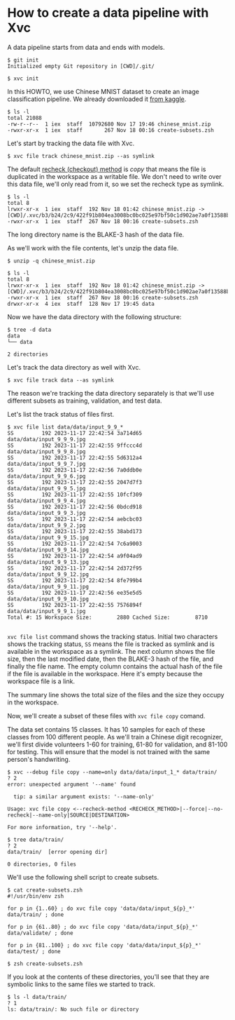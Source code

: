 # How to create a data pipeline with Xvc

A data pipeline starts from data and ends with models. 

```console
$ git init
Initialized empty Git repository in [CWD]/.git/

$ xvc init
```

In this HOWTO, we use Chinese MNIST dataset to create an image classification pipeline. We already downloaded it [from kaggle](https://www.kaggle.com/datasets/gpreda/chinese-mnist/data). 

```console
$ ls -l
total 21088
-rw-r--r--  1 iex  staff  10792680 Nov 17 19:46 chinese_mnist.zip
-rwxr-xr-x  1 iex  staff       267 Nov 18 00:16 create-subsets.zsh

```
Let's start by tracking the data file with Xvc.

```console
$ xvc file track chinese_mnist.zip --as symlink

```

The default [recheck (checkout) method](/ref/xvc-file-recheck.md) is _copy_ that means the file is
duplicated in the workspace as a writable file. We don't need to write over this
data file, we'll only read from it, so we set the recheck type as symlink.

```console
$ ls -l
total 8
lrwxr-xr-x  1 iex  staff  192 Nov 18 01:42 chinese_mnist.zip -> [CWD]/.xvc/b3/b24/2c9/422f91b804ea3008bc0bc025e97bf50c1d902ae7a0f13588b84f59023d/0.zip
-rwxr-xr-x  1 iex  staff  267 Nov 18 00:16 create-subsets.zsh

```

The long directory name is the BLAKE-3 hash of the data file.

As we'll work with the file contents, let's unzip the data file.

```console
$ unzip -q chinese_mnist.zip

$ ls -l
total 8
lrwxr-xr-x  1 iex  staff  192 Nov 18 01:42 chinese_mnist.zip -> [CWD]/.xvc/b3/b24/2c9/422f91b804ea3008bc0bc025e97bf50c1d902ae7a0f13588b84f59023d/0.zip
-rwxr-xr-x  1 iex  staff  267 Nov 18 00:16 create-subsets.zsh
drwxr-xr-x  4 iex  staff  128 Nov 17 19:45 data

```

Now we have the data directory with the following structure:

```console
$ tree -d data
data
└── data

2 directories

```

Let's track the data directory as well with Xvc.

```console
$ xvc file track data --as symlink
```

The reason we're tracking the data directory separately is that we'll use different subsets as training, validation, and test data. 

Let's list the track status of files first. 

```console
$ xvc file list data/data/input_9_9_*
SS         192 2023-11-17 22:42:54 3a714d65          data/data/input_9_9_9.jpg
SS         192 2023-11-17 22:42:55 9ffccc4d          data/data/input_9_9_8.jpg
SS         192 2023-11-17 22:42:55 5d6312a4          data/data/input_9_9_7.jpg
SS         192 2023-11-17 22:42:56 7a0ddb0e          data/data/input_9_9_6.jpg
SS         192 2023-11-17 22:42:55 2047d7f3          data/data/input_9_9_5.jpg
SS         192 2023-11-17 22:42:55 10fcf309          data/data/input_9_9_4.jpg
SS         192 2023-11-17 22:42:56 0bdcd918          data/data/input_9_9_3.jpg
SS         192 2023-11-17 22:42:54 aebcbc03          data/data/input_9_9_2.jpg
SS         192 2023-11-17 22:42:55 38abd173          data/data/input_9_9_15.jpg
SS         192 2023-11-17 22:42:54 7c6a9003          data/data/input_9_9_14.jpg
SS         192 2023-11-17 22:42:54 a9f04ad9          data/data/input_9_9_13.jpg
SS         192 2023-11-17 22:42:54 2d372f95          data/data/input_9_9_12.jpg
SS         192 2023-11-17 22:42:54 8fe799b4          data/data/input_9_9_11.jpg
SS         192 2023-11-17 22:42:56 ee35e5d5          data/data/input_9_9_10.jpg
SS         192 2023-11-17 22:42:55 7576894f          data/data/input_9_9_1.jpg
Total #: 15 Workspace Size:        2880 Cached Size:        8710


```

`xvc file list` command shows the tracking status. Initial two characters shows
the tracking status, `SS` means the file is tracked as symlink and is available
in the workspace as a symlink. The next column shows the file size, then the
last modified date, then the BLAKE-3 hash of the file, and finally the file
name. The empty column contains the actual hash of the file if the file is
available in the workspace. Here it's empty because the workspace file is a
link. 

The summary line shows the total size of the files and the size they occupy in
the workspace.

Now, we'll create a subset of these files with `xvc file copy` comand. 

The data set contains 15 classes. It has 10 samples for each of these classes
from 100 different people. As we'll train a Chinese digit recognizer, we'll
first divide volunteers 1-60 for training, 61-80 for validation, and 81-100 for
testing. This will ensure that the model is not trained with the same person's
handwriting.

```console
$ xvc --debug file copy --name=only data/data/input_1_* data/train/ 
? 2
error: unexpected argument '--name' found

  tip: a similar argument exists: '--name-only'

Usage: xvc file copy <--recheck-method <RECHECK_METHOD>|--force|--no-recheck|--name-only|SOURCE|DESTINATION>

For more information, try '--help'.

```

```console
$ tree data/train/
? 2
data/train/  [error opening dir]

0 directories, 0 files

```

We'll use the following shell script to create subsets.

```console
$ cat create-subsets.zsh
#!/usr/bin/env zsh

for p in {1..60} ; do xvc file copy 'data/data/input_${p}_*' data/train/ ; done

for p in {61..80} ; do xvc file copy 'data/data/input_${p}_*' data/validate/ ; done

for p in {81..100} ; do xvc file copy 'data/data/input_${p}_*' data/test/ ; done

```

```console
$ zsh create-subsets.zsh

```

If you look at the contents of these directories, you'll see that they are
symbolic links to the same files we started to track. 

```console
$ ls -l data/train/
? 1
ls: data/train/: No such file or directory

```
